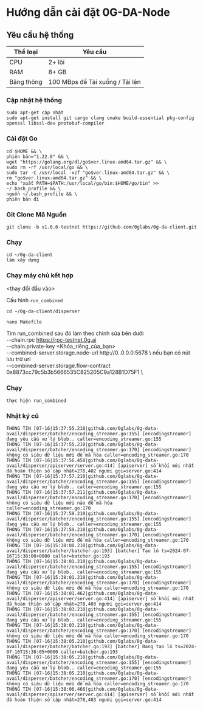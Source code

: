 # Hướng dẫn cài đặt 0G-DA-Node

## Yêu cầu hệ thống
| Thể loại | Yêu cầu |
| ------------ | ------------ |
| CPU | 2+ lõi |
| RAM | 8+ GB |
| Băng thông | 100 MBps để Tải xuống / Tải lên |

### Cập nhật hệ thống
```búa
sudo apt-get cập nhật
sudo apt-get install git cargo clang cmake build-essential pkg-config openssl libssl-dev protobuf-compiler
```
### Cài đặt Go
```búa
cd $HOME && \
phiên bản="1.22.0" && \
wget "https://golang.org/dl/go$ver.linux-amd64.tar.gz" && \
sudo rm -rf /usr/local/go && \
sudo tar -C /usr/local -xzf "go$ver.linux-amd64.tar.gz" && \
rm "go$ver.linux-amd64.tar.gz" && \
echo "xuất PATH=$PATH:/usr/local/go/bin:$HOME/go/bin" >> ~/.bash_profile && \
nguồn ~/.bash_profile && \
phiên bản đi
```
### Git Clone Mã Nguồn
```búa
git clone -b v1.0.0-testnet https://github.com/0glabs/0g-da-client.git
```
### Chạy
```búa
cd ~/0g-da-client
làm xây dựng
```

### Chạy máy chủ kết hợp

<thay đổi đầu vào>
 
Cấu hình `run_combined`

```búa
cd ~/0g-da-client/disperser
```
```búa
nano Makefile
```
Tìm run_combined sau đó làm theo chỉnh sửa bên dưới \
--chain.rpc https://rpc-testnet.0g.ai \
--chain.private-key <Khóa_riêng_của_bạn> \
--combined-server.storage.node-url http://0..0.0.0:5678 \ nếu bạn có nút lưu trữ url \
--combined-server.storage.flow-contract 0x8873cc79c5b3b5666535C825205C9a128B1D75F1 \

### Chạy
```búa
thực hiện run_combined
```
 
### Nhật ký cũ
```búa
THÔNG TIN [07-16|15:37:55.210|github.com/0glabs/0g-data-avail/disperser/batcher/encoding_streamer.go:155] [encodingstreamer] đang yêu cầu xử lý blob.. caller=encoding_streamer.go:155
THÔNG TIN [07-16|15:37:55.210|github.com/0glabs/0g-data-avail/disperser/batcher/encoding_streamer.go:170] [encodingstreamer] không có siêu dữ liệu mới để mã hóa caller=encoding_streamer.go:170
THÔNG TIN [07-16|15:37:56.458|github.com/0glabs/0g-data-avail/disperser/apiserver/server.go:414] [apiserver] số khối mới nhất đã hoàn thiện số cập nhật=278,402 người gọi=server.go:414
THÔNG TIN [07-16|15:37:57.210|github.com/0glabs/0g-data-avail/disperser/batcher/encoding_streamer.go:155] [encodingstreamer] đang yêu cầu xử lý blob.. caller=encoding_streamer.go:155
THÔNG TIN [07-16|15:37:57.211|github.com/0glabs/0g-data-avail/disperser/batcher/encoding_streamer.go:170] [encodingstreamer] không có siêu dữ liệu mới nào để mã hóa caller=encoding_streamer.go:170
THÔNG TIN [07-16|15:37:59.210|github.com/0glabs/0g-data-avail/disperser/batcher/encoding_streamer.go:155] [encodingstreamer] đang yêu cầu xử lý blob.. caller=encoding_streamer.go:155
THÔNG TIN [07-16|15:37:59.210|github.com/0glabs/0g-data-avail/disperser/batcher/encoding_streamer.go:170] [encodingstreamer] không có siêu dữ liệu mới để mã hóa caller=encoding_streamer.go:170
THÔNG TIN [07-16|15:38:00.210|github.com/0glabs/0g-data-avail/disperser/batcher/batcher.go:193] [batcher] Tạo lô ts=2024-07-16T15:38:00+0000 caller=batcher.go:193
THÔNG TIN [07-16|15:38:01.210|github.com/0glabs/0g-data-avail/disperser/batcher/encoding_streamer.go:155] [encodingstreamer] đang yêu cầu xử lý blob.. caller=encoding_streamer.go:155
THÔNG TIN [07-16|15:38:01.210|github.com/0glabs/0g-data-avail/disperser/batcher/encoding_streamer.go:170] [encodingstreamer] không có siêu dữ liệu mới để mã hóa caller=encoding_streamer.go:170
THÔNG TIN [07-16|15:38:01.462|github.com/0glabs/0g-data-avail/disperser/apiserver/server.go:414] [apiserver] số khối mới nhất đã hoàn thiện số cập nhật=278,403 người gọi=server.go:414
THÔNG TIN [07-16|15:38:03.210|github.com/0glabs/0g-data-avail/disperser/batcher/encoding_streamer.go:155] [encodingstreamer] đang yêu cầu xử lý blob.. caller=encoding_streamer.go:155
THÔNG TIN [07-16|15:38:03.210|github.com/0glabs/0g-data-avail/disperser/batcher/encoding_streamer.go:170] [encodingstreamer] không có siêu dữ liệu mới để mã hóa caller=encoding_streamer.go:170
THÔNG TIN [07-16|15:38:05.210|github.com/0glabs/0g-data-avail/disperser/batcher/batcher.go:193] [batcher] Đang tạo lô ts=2024-07-16T15:38:05+0000 caller=batcher.go:193
THÔNG TIN [07-16|15:38:05.210|github.com/0glabs/0g-data-avail/disperser/batcher/encoding_streamer.go:155] [encodingstreamer] đang yêu cầu xử lý blob.. caller=encoding_streamer.go:155
THÔNG TIN [07-16|15:38:05.210|github.com/0glabs/0g-data-avail/disperser/batcher/encoding_streamer.go:170] [encodingstreamer] không có siêu dữ liệu mới để mã hóa caller=encoding_streamer.go:170
THÔNG TIN [07-16|15:38:06.466|github.com/0glabs/0g-data-avail/disperser/apiserver/server.go:414] [apiserver] số khối mới nhất đã hoàn thiện số cập nhật=278,403 người gọi=server.go:414
```

```

 
